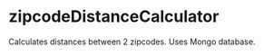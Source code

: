 zipcodeDistanceCalculator
=========================

Calculates distances between 2 zipcodes. Uses Mongo database.

